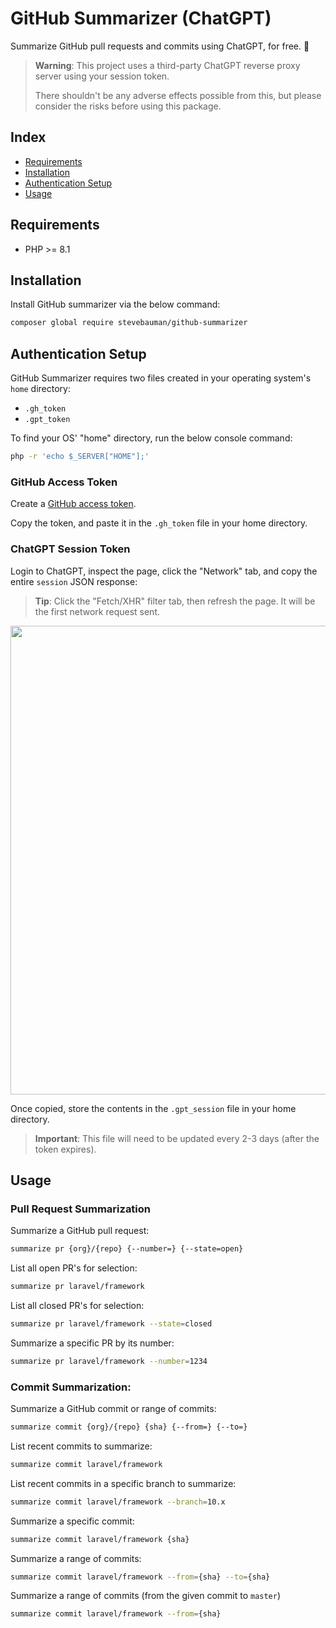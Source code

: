 # GitHub Summarizer (ChatGPT)

Summarize GitHub pull requests and commits using ChatGPT, for free. 💸

> **Warning**: This project uses a third-party ChatGPT reverse proxy server using your session token.
> 
> There shouldn't be any adverse effects possible from this, but please consider the risks before using this package.

## Index

- [Requirements](#requirements)
- [Installation](#installation)
- [Authentication Setup](#authentication-setup)
- [Usage](#usage)

## Requirements

- PHP >= 8.1

## Installation

Install GitHub summarizer via the below command:

```bash
composer global require stevebauman/github-summarizer
```

## Authentication Setup

GitHub Summarizer requires two files created in your operating system's `home` directory:

- `.gh_token`
- `.gpt_token`

To find your OS' "home" directory, run the below console command:

```bash
php -r 'echo $_SERVER["HOME"];'
```

### GitHub Access Token

Create a [GitHub access token](https://github.com/settings/tokens).

Copy the token, and paste it in the `.gh_token` file in your home directory.

### ChatGPT Session Token

Login to ChatGPT, inspect the page, click the "Network" tab, and copy the entire `session` JSON response:

> **Tip**: Click the "Fetch/XHR" filter tab, then refresh the page. It will be the first network request sent.

<p align="center">
<img width="750" src="https://user-images.githubusercontent.com/6421846/221437445-610ba3a9-a38c-43c5-ba47-786b21243c8c.png"/>
</p>

Once copied, store the contents in the `.gpt_session` file in your home directory.

> **Important**: This file will need to be updated every 2-3 days (after the token expires).

## Usage

### Pull Request Summarization

Summarize a GitHub pull request:

```bash
summarize pr {org}/{repo} {--number=} {--state=open}
```

List all open PR's for selection:

```bash
summarize pr laravel/framework
```

List all closed PR's for selection:

```bash
summarize pr laravel/framework --state=closed
```

Summarize a specific PR by its number:

```bash
summarize pr laravel/framework --number=1234
```

### Commit Summarization:

Summarize a GitHub commit or range of commits:

```bash
summarize commit {org}/{repo} {sha} {--from=} {--to=}
```

List recent commits to summarize:

```bash
summarize commit laravel/framework
```

List recent commits in a specific branch to summarize:

```bash
summarize commit laravel/framework --branch=10.x
```

Summarize a specific commit:

```bash
summarize commit laravel/framework {sha}
```

Summarize a range of commits:

```bash
summarize commit laravel/framework --from={sha} --to={sha}
```

Summarize a range of commits (from the given commit to `master`)

```bash
summarize commit laravel/framework --from={sha}
```
